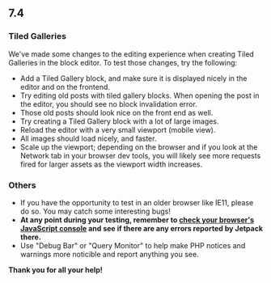 ## 7.4

### Tiled Galleries

We've made some changes to the editing experience when creating Tiled Galleries in the block editor. To test those changes, try the following:

- Add a Tiled Gallery block, and make sure it is displayed nicely in the editor and on the frontend.
- Try editing old posts with tiled gallery blocks. When opening the post in the editor, you should see no block invalidation error.
- Those old posts should look nice on the front end as well.
- Try creating a Tiled Gallery block with a lot of large images.
- Reload the editor with a very small viewport (mobile view).
- All images should load nicely, and faster.
- Scale up the viewport; depending on the browser and if you look at the Network tab in your browser dev tools, you will likely see more requests fired for larger assets as the viewport width increases.

### Others

- If you have the opportunity to test in an older browser like IE11, please do so. You may catch some interesting bugs!
- **At any point during your testing, remember to [check your browser's JavaScript console](https://codex.wordpress.org/Using_Your_Browser_to_Diagnose_JavaScript_Errors#Step_3:_Diagnosis) and see if there are any errors reported by Jetpack there.**
- Use "Debug Bar" or "Query Monitor" to help make PHP notices and warnings more noticible and report anything you see.

**Thank you for all your help!**
